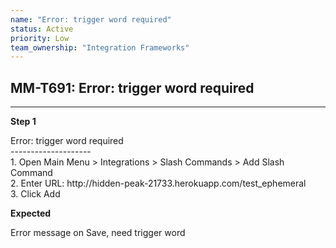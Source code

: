 ```yaml
---
name: "Error: trigger word required"
status: Active
priority: Low
team_ownership: "Integration Frameworks"
---
```


## MM-T691: Error: trigger word required

---

**Step 1**

Error: trigger word required\
\--------------------\
1\. Open Main Menu > Integrations > Slash Commands > Add Slash Command\
2\. Enter URL: http\://hidden-peak-21733.herokuapp.com/test\_ephemeral\
3\. Click Add

**Expected**

Error message on Save, need trigger word

